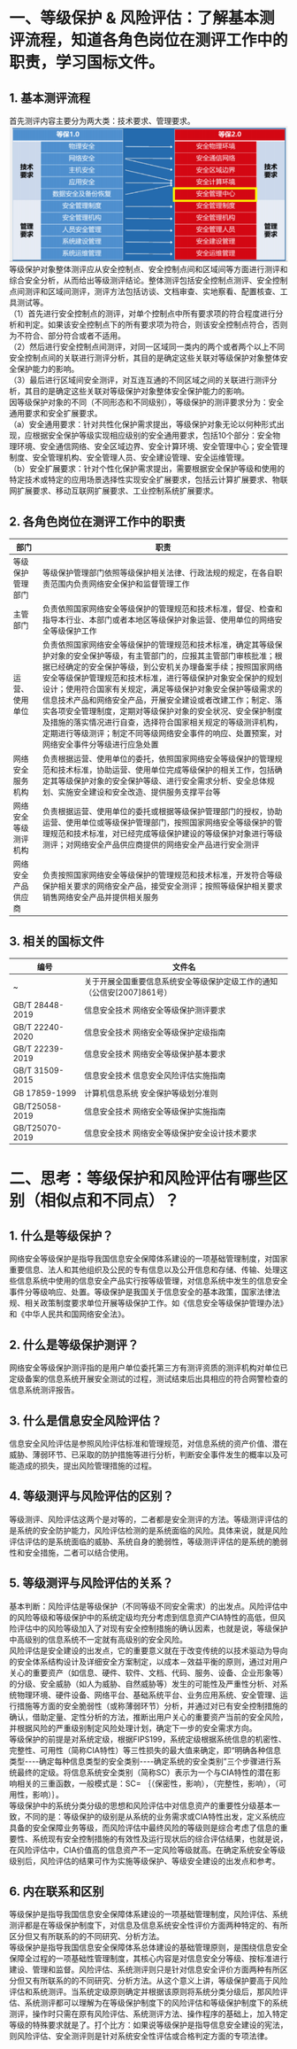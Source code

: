 # 一、等级保护 & 风险评估：了解基本测评流程，知道各角色岗位在测评工作中的职责，学习国标文件。
## 1. 基本测评流程
首先测评内容主要分为两大类：技术要求、管理要求。   
![Alt text](image.png)   
等级保护对象整体测评应从安全控制点、安全控制点间和区域间等方面进行测评和综合安全分析，从而给出等级测评结论。整体测评包括安全控制点测评、安全控制点间测评和区域间测评，测评方法包括访谈、文档审查、实地察看、配置核查、工具测试等。   
（1）首先进行安全控制点的测评，对单个控制点中所有要求项的符合程度进行分析和判定。如果该安全控制点下的所有要求项为符合，则该安全控制点符合，否则为不符合、部分符合或者不适用。   
（2）然后进行安全控制点间测评，对同一区域同一类内的两个或者两个以上不同安全控制点间的关联进行测评分析，其目的是确定这些关联对等级保护对象整体安全保护能力的影响。   
（3）最后进行区域间安全测评，对互连互通的不同区域之间的关联进行测评分析，其目的是确定这些关联对等级保护对象整体安全保护能力的影响。   
因等级保护对象的不同（不同形态和不同级别），等级保护的测评要求分为：安全通用要求和安全扩展要求。   
（a）安全通用要求：针对共性化保护需求提出，等级保护对象无论以何种形式出现，应根据安全保护等级实现相应级别的安全通用要求，包括10个部分：安全物理环境、安全通信网络、安全区域边界、安全计算环境、安全管理中心；安全管理制度、安全管理机构、安全管理人员、安全建设管理、安全运维管理。   
（b）安全扩展要求：针对个性化保护需求提出，需要根据安全保护等级和使用的特定技术或特定的应用场景选择性实现安全扩展要求，包括云计算扩展要求、物联网扩展要求、移动互联网扩展要求、工业控制系统扩展要求。
## 2. 各角色岗位在测评工作中的职责
|部门|职责|
|----|----|
|等级保护管理部门|等级保护管理部门依照等级保护相关法律、行政法规的规定，在各自职责范围内负责网络安全保护和监督管理工作|
|主管部门|负责依照国家网络安全等级保护的管理规范和技术标准，督促、检查和指导本行业、本部门或者本地区等级保护对象运营、使用单位的网络安全等级保护工作|
|运营、使用单位|负责依照国家网络安全等级保护的管理规范和技术标准，确定其等级保护对象的安全保护等级，有主管部门的，应报其主管部门审核批准；根据已经确定的安全保护等级，到公安机关办理备案手续；按照国家网络安全等级保护管理规范和技术标准，进行等级保护对象安全保护的规划设计；使用符合国家有关规定，满足等级保护对象安全保护等级需求的信息技术产品和网络安全产品，开展安全建设或者改建工作；制定、落实各项安全管理制度，定期对等级保护对象的安全状况、安全保护制度及措施的落实情况进行自查，选择符合国家相关规定的等级测评机构，定期进行等级测评；制定不同等级网络安全事件的响应、处置预案，对网络安全事件分等级进行应急处置|
|网络安全服务机构|负责根据运营、使用单位的委托，依照国家网络安全等级保护的管理规范和技术标准，协助运营、使用单位完成等级保护的相关工作，包括确定其等级保护对象的安全保护等级、进行安全需求分析、安全总体规划、实施安全建设和安全改造、提供服务支撑平台等|
|网络安全等级测评机构|负责根据运营、使用单位的委托或根据等级保护管理部门的授权，协助运营、使用单位或等级保护管理部门，按照国家网络安全等级保护的管理规范和技术标准，对已经完成等级保护建设的等级保护对象进行等级测评；对网络安全产品供应商提供的网络安全产品进行安全测评|
|网络安全产品供应商|负责按照国家网络安全等级保护的管理规范和技术标准，开发符合等级保护相关要求的网络安全产品，接受安全测评；按照等级保护相关要求销售网络安全产品并提供相关服务|
## 3. 相关的国标文件   
|编号|文件名|
|----|----|
|~|关于开展全国重要信息系统安全等级保护定级工作的通知（公信安[2007]861号）|
|GB/T 28448-2019| 信息安全技术 网络安全等级保护测评要求|
|GB/T 22240-2020| 信息安全技术 网络安全等级保护定级指南|
|GB/T 22239-2019| 信息安全技术 网络安全等级保护基本要求|
|GB/T 31509-2015| 信息安全技术 信息安全风险评估实施指南|
|GB 17859-1999| 计算机信息系统 安全保护等级划分准则|
|GB/T25058-2019| 信息安全技术 网络安全等级保护实施指南|
|GB/T25070-2019| 信息安全技术 网络安全等级保护安全设计技术要求|
# 二、思考：等级保护和风险评估有哪些区别（相似点和不同点）？
## 1. 什么是等级保护？
网络安全等级保护是指导我国信息安全保障体系建设的一项基础管理制度，对国家重要信息、法人和其他组织及公民的专有信息以及公开信息和存储、传输、处理这些信息系统中使用的信息安全产品实行按等级管理，对信息系统中发生的信息安全事件分等级响应、处置。等级保护是我国关于信息安全的基本政策，国家法律法规、相关政策制度要求单位开展等级保护工作。如《信息安全等级保护管理办法》和《中华人民共和国网络安全法》。
## 2. 什么是等级保护测评？
网络安全等级保护测评指的是用户单位委托第三方有测评资质的测评机构对单位已定级备案的信息系统开展安全测试的过程，测试结束后出具相应的符合网警检查的信息系统测评报告。
## 3. 什么是信息安全风险评估？
信息安全风险评估是参照风险评估标准和管理规范，对信息系统的资产价值、潜在威胁、薄弱环节、已采取的防护措施等进行分析，判断安全事件发生的概率以及可能造成的损失，提出风险管理措施的过程。
## 4. 等级测评与风险评估的区别？
等级测评、风险评估这两个是对等的，二者都是安全测评的方法。等级测评评估的是系统的安全防护能力，风险评估检测的是系统面临的风险。具体来说，就是风险评估评估的是系统面临的威胁、系统自身的脆弱性，等级测评评估的是系统的脆弱性和安全措施，二者可以结合使用。
## 5. 等级测评与风险评估的关系？
基本判断：风险评估是等级保护（不同等级不同安全需求）的出发点。风险评估中的风险等级和等级保护中的系统定级均充分考虑到信息资产CIA特性的高低，但风险评估中的风险等级加入了对现有安全控制措施的确认因素，也就是说，等级保护中高级别的信息系统不一定就有高级别的安全风险。   
风险评估是安全建设的出发点，它的重要意义就在于改变传统的以技术驱动为导向的安全体系结构设计及详细安全方案制定，以成本－效益平衡的原则，通过对用户关心的重要资产（如信息、硬件、软件、文档、代码、服务、设备、企业形象等）的分级、安全威胁（如人为威胁、自然威胁等）发生的可能性及严重性分析、对系统物理环境、硬件设备、网络平台、基础系统平台、业务应用系统、安全管理、运行措施等方面的安全脆弱性（或称薄弱环节）分析，并通过对已有安全控制措施的确认，借助定量、定性分析的方法，推断出用户关心的重要资产当前的安全风险，并根据风险的严重级别制定风险处理计划，确定下一步的安全需求方向。   
等级保护的前提是对系统定级，根据FIPS199，系统定级根据系统信息的机密性、完整性、可用性（简称CIA特性）等三性损失的最大值来确定，即“明确各种信息类型----确定每种信息类型的安全类别----确定系统的安全类别”三个步骤进行系统最终的定级。将信息系统安全类别（简称SC）表示为一个与CIA特性的潜在影响相关的三重函数，一般模式是：SC= ｛（保密性，影响），（完整性，影响），（可用性，影响）｝。   
等级保护中的系统分类分级的思想和风险评估中对信息资产的重要性分级基本一致，不同的是：等级保护的级别是从系统的业务需求或CIA特性出发，定义系统应具备的安全保障业务等级，而风险评估中最终风险的等级则是综合考虑了信息的重要性、系统现有安全控制措施的有效性及运行现状后的综合评估结果，也就是说，在风险评估中，CIA价值高的信息资产不一定风险等级就高。在确定系统安全等级级别后，风险评估的结果可作为实施等级保护、等级安全建设的出发点和参考。   
## 6. 内在联系和区别
等级保护是指导我国信息安全保障体系建设的一项基础管理制度，风险评估、系统测评都是在等级保护制度下，对信息及信息系统安全性评价方面两种特定的、有所区分但又有所联系的的不同研究、分析方法。   
等级保护是指导我国信息安全保障体系总体建设的基础管理原则，是围绕信息安全保障全过程的一项基础性管理制度，其核心内容是对信息安全分等级、按标准进行建设、管理和监督。风险评估、系统测评则只是针对信息安全评价方面两种有所区分但又有所联系的的不同研究、分析方法。从这个意义上讲，等级保护要高于风险评估和系统测评。当系统定级原则确定并根据该原则将系统分类分级后，那风险评估、系统测评都可以理解为在等级保护制度下的风险评估和等级保护制度下的系统测评，操作时只需在原有风险评估、系统测评方法、操作程序的基础上，加入特定等级的特殊要求就是了。打个比方：如果说等级保护是指导信息安全建设的宪法，则风险评估、安全测评则是针对系统安全性评估或合格判定方面的专项法律。

